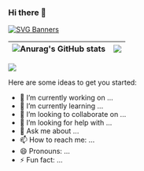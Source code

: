 ### Hi there 👋


[![SVG Banners](https://svg-banners.vercel.app/api?type=origin&text1=Hello🤠&text2=💖%20Open%20Source&width=800&height=400)](https://github.com/Akshay090/svg-banners)


![Anurag's GitHub stats](https://github-readme-stats.vercel.app/api?username=wuyafeiya&theme=radical&show_icons=true)|![](https://github-readme-stats.vercel.app/api/top-langs/?username=wuyafeiya&theme=radical&langs_count=10)|
|-|-|

![](https://activity-graph.herokuapp.com/graph?username=wuyafeiya&theme=redical)

Here are some ideas to get you started:

- 🔭 I’m currently working on ...
- 🌱 I’m currently learning ...
- 👯 I’m looking to collaborate on ...
- 🤔 I’m looking for help with ...
- 💬 Ask me about ...
- 📫 How to reach me: ...
- 😄 Pronouns: ...
- ⚡ Fun fact: ...

